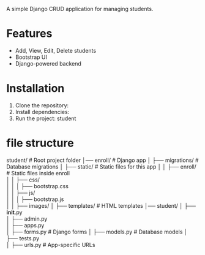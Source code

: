 A simple Django CRUD application for managing students.
# Features
- Add, View, Edit, Delete students
- Bootstrap UI
- Django-powered backend

# Installation
1. Clone the repository:
2. Install dependencies:
3. Run the project: student

# file structure
student/  # Root project folder
│── enroll/  # Django app
│   ├── migrations/  # Database migrations
│   ├── static/  # Static files for this app
│   │   ├── enroll/  # Static files inside enroll  
│   │   ├── css/  
│   │   │   ├── bootstrap.css  
│   │   ├── js/  
│   │   │   ├── bootstrap.js  
│   │   ├── images/
│   ├── templates/  # HTML templates
│── student/ 
│   ├── __init__.py  
│   ├── admin.py  
│   ├── apps.py  
│   ├── forms.py  # Django forms
│   ├── models.py  # Database models
│   ├── tests.py  
│   ├── urls.py  # App-specific URLs

